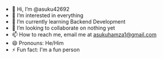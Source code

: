 - 👋 Hi, I’m @asuku42692
- 👀 I’m interested in everything
- 🌱 I’m currently learning Backend Development
- 💞️ I’m looking to collaborate on nothing yet
- 📫 How to reach me, email me at asukuhamza1@gmail.com 
- 😄 Pronouns: He/Him
- ⚡ Fun fact: I'm a fun person

<!---
asuku42692/asuku42692 is a ✨ special ✨ repository because its `README.md` (this file) appears on your GitHub profile.
You can click the Preview link to take a look at your changes.
--->
